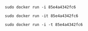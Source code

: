 ```
sudo docker run -i 85e4a4342fc6
```

```
sudo docker run -it 85e4a4342fc6
```

```
sudo docker run -i -t 85e4a4342fc6
```